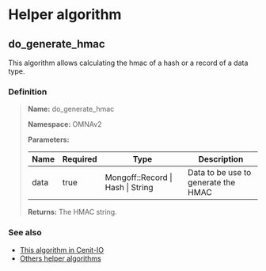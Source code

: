 # Helper algorithm

## do_generate_hmac

This algorithm allows calculating the hmac of a hash or a record of a data type.
    
### Definition

> **Name:** do_generate_hmac
> 
> **Namespace:** OMNAv2
>
> **Parameters:**
> 
> | Name | Required | Type | Description |
> | ---- | -------- | ---- | ----------- |
> | data | true | Mongoff::Record \| Hash \| String | Data to be use to generate the HMAC |
>
> **Returns:** The HMAC string.

### See also
* [This algorithm in Cenit-IO](https://cenit.io/algorithm?f[name][40703][o]=is&f[name][40703][v]=do_generate_hmac&f[namespace][40840][v]=OMNAv2)
* [Others helper algorithms](overview?id=do_generate_hmac)